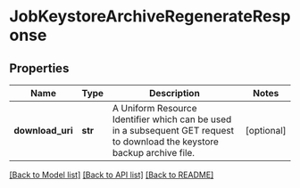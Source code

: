 # JobKeystoreArchiveRegenerateResponse

## Properties
Name | Type | Description | Notes
------------ | ------------- | ------------- | -------------
**download_uri** | **str** | A Uniform Resource Identifier which can be used in a subsequent GET request to download the keystore backup archive file. | [optional] 

[[Back to Model list]](../README.md#documentation-for-models) [[Back to API list]](../README.md#documentation-for-api-endpoints) [[Back to README]](../README.md)


